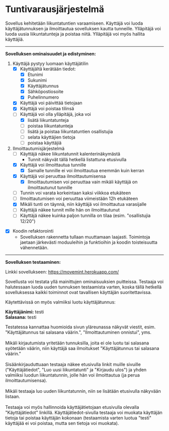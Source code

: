 # Tuntivarausjärjestelmä

Sovellus kehitetään liikuntatuntien varaamiseen. Käyttäjä voi luoda käyttäjätunnuksen ja ilmoittautua sovelluksen kautta tunneille. Ylläpitäjä voi luoda uusia liikuntatunteja ja poistaa niitä. Ylläpitäjä voi myös hallita käyttäjiä.

<hr>

<b>Sovelluksen ominaisuudet ja edistyminen:</b>

1. Käyttäjä pystyy luomaan käyttäjätilin
   - [x] Käyttäjältä kerätään tiedot:
     - [x] Etunimi
     - [x] Sukunimi
     - [x] Käyttäjätunnus
     - [x] Sähköpostiosoite
     - [x] Puhelinnumero
   - [x] Käyttäjä voi päivittää tietojaan
   - [x] Käyttäjä voi poistaa tilinsä
   - [ ] Käyttäjä voi olla ylläpitäjä, joka voi
     - [x] lisätä liikuntatunteja
     - [ ] poistaa liikuntatunteja
     - [ ] lisätä ja poistaa liikuntatuntien osallistujia
     - [ ] selata käyttäjien tietoja
     - [ ] poistaa käyttäjiä

2. Ilmoittautumisjärjestelmä
   - [ ] Käyttäjä näkee liikuntatunnit kalenterinäkymästä 
     - Tunnit näkyvät tällä hetkellä listattuna etusivulla
   - [x] Käyttäjä voi ilmoittautua tunnille
     - [x] Samalle tunnille ei voi ilmoittautua enemmän kuin kerran
   - [x] Käyttäjä voi peruuttaa ilmoittautumisensa
     - [x] Ilmoittautumisen voi peruuttaa vain mikäli käyttäjä on ilmoittautunut tunnille
   - [ ] Tunnin voi varata korkeintaan kaksi viikkoa etukäteen
   - [ ] Ilmoittautumisen voi peruuttaa viimeistään 12h etukäteen
   - [x] Mikäli tunti on täynnä, niin käyttäjä voi ilmoittautua varasijalle
   - [ ] Käyttäjä näkee tunnit mille hän on ilmoittautunut
   - [ ] Käyttäjä näkee kuinka paljon tunnilla on tilaa (esim. "osallistujia 12/20")
- [x] Koodin refaktorointi
   - Sovelluksen rakennetta tullaan muuttamaan laajasti. Toimintoja jaetaan järkevästi moduuleihin ja funktioihin ja koodin toisteisuutta vähennetään.

<hr>
<b>Sovelluksen testaaminen:</b>

Linkki sovellukseen: https://movemint.herokuapp.com/

Sovellusta voi testata yllä mainittujen ominaisuuksien puitteissa. Testaaja voi halutessaan luoda uuden tunnuksen testaamista varten, koska tällä hetkellä sovelluksessa kaikki toiminnot ovat tavallisen käyttäjän suoritettavissa.<br>

Käytettävissä on myös valmiiksi luotu käyttäjätunnus:

<b>Käyttäjänimi:</b> testi<br>
<b>Salasana:</b> testi

Testatessa kannattaa huomioida sivun yläreunassa näkyvät viestit, esim. "Käyttäjätunnus tai salasana väärin.", "Ilmoittautuminen onnistui", yms.<br /><br />
Mikäli kirjautumista yritetään tunnuksilla, joita ei ole luotu tai salasana syötetään väärin, niin käyttäjä saa ilmoitukset "Käyttäjätunnus tai salasana väärin."<br /><br />
Sisäänkirjauduttuaan testaaja näkee etusivulla linkit muille sivuille ("Käyttäjätiedot", "Luo uusi liikuntatunti" ja "Kirjaudu ulos") ja yhden valmiiksi luodun liikuntatunnin, jolle hän voi ilmoittautua (ja perua ilmoittautumisensa).<br /><br />
Mikäli testaaja luo uuden liikuntatunnin, niin se lisätään etusivulla näkyvään listaan.<br /><br />
Testaaja voi myös hallinnoida käyttäjätietojaan etusivulla olevalla "Käyttäjätiedot" linkillä. Käyttäjätiedot-sivulla testaaja voi muokata käyttäjän tietoja tai poistaa käyttäjän kokonaan (testaamista varten luotua "testi" käyttäjää ei voi poistaa, mutta sen tietoja voi muokata).

